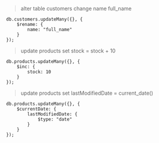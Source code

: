 > alter table customers change name full_name
```
db.customers.updateMany({}, {
    $rename: {
        name: "full_name"
    }
});
```

> update products set stock = stock + 10
```
db.products.updateMany({}, {
    $inc: {
        stock: 10
    }
});
```

> update products set lastModifiedDate = current_date()
```
db.products.updateMany({}, {
    $currentDate: {
        lastModifiedDate: {
            $type: "date"
        }
    }
});
```
